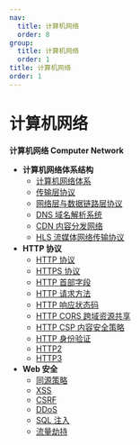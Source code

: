 ```yaml
---
nav:
  title: 计算机网络
  order: 8
group:
  title: 计算机网络
  order: 1
title: 计算机网络
order: 1
---
```


# 计算机网络

**计算机网络 Computer Network**

- **计算机网络体系结构**
  - [计算机网络体系](/computer-networks/computer-network-architecture/computer-networks)
  - [传输层协议](/computer-networks/computer-network-architecture/transport-layer-protocol)
  - [网络层与数据链路层协议](/computer-networks/computer-network-architecture/network-layer-and-data-link-layer-protocol)
  - [DNS 域名解析系统](/computer-networks/computer-network-architecture/dns)
  - [CDN 内容分发网络](/computer-networks/computer-network-architecture/cdn)
  - [HLS 流媒体网络传输协议](/computer-networks/computer-network-architecture/cdn)
- **HTTP 协议**
  - [HTTP 协议](/computer-networks/http/http)
  - [HTTPS 协议](/computer-networks/http/https)
  - [HTTP 首部字段](/computer-networks/http/headers)
  - [HTTP 请求方法](/computer-networks/http/request-methods)
  - [HTTP 响应状态码](/computer-networks/http/response-status-codes)
  - [HTTP CORS 跨域资源共享](/computer-networks/http/cors)
  - [HTTP CSP 内容安全策略](/computer-network/http/csp)
  - [HTTP 身份验证](/computer-networks/http/authentication)
  - [HTTP2](/computer-networks/http/http2)
  - [HTTP3](/computer-networks/http/http3)
- **Web 安全**
  - [同源策略](/computer-networks/web-security/same-origin-policy)
  - [XSS](/computer-networks/web-security/xss)
  - [CSRF](/computer-networks/web-security/csrf)
  - [DDoS](/computer-networks/web-security/ddos)
  - [SQL 注入](/computer-networks/web-security/sql-injection)
  - [流量劫持](/computer-networks/web-security/hijacking)
